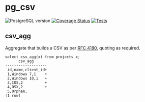 # pg_csv

![PostgreSQL version](https://img.shields.io/badge/postgresql-12+-blue.svg)
[![Coverage Status](https://coveralls.io/repos/github/PostgREST/pg_csv/badge.svg)](https://coveralls.io/github/PostgREST/pg_csv)
[![Tests](https://github.com/PostgREST/pg_csv/actions/workflows/ci.yaml/badge.svg)](https://github.com/PostgREST/pg_csv/actions)

## csv_agg

Aggregate that builds a CSV as per [RFC 4180](https://www.ietf.org/rfc/rfc4180.txt), quoting as required.

```
select csv_agg(x) from projects x;
      csv_agg
-------------------
 id,name,client_id+
 1,Windows 7,1    +
 2,Windows 10,1   +
 3,IOS,2          +
 4,OSX,2          +
 5,Orphan,
(1 row)
```
